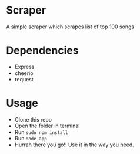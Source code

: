 # Scraper
A simple scraper which scrapes list of top 100 songs

# Dependencies
* Express
* cheerio
* request

# Usage
* Clone this repo
* Open the folder in terminal
* Run `sudo npm install`
* Run `node app`
* Hurrah there you go!! Use it in the way you need.
